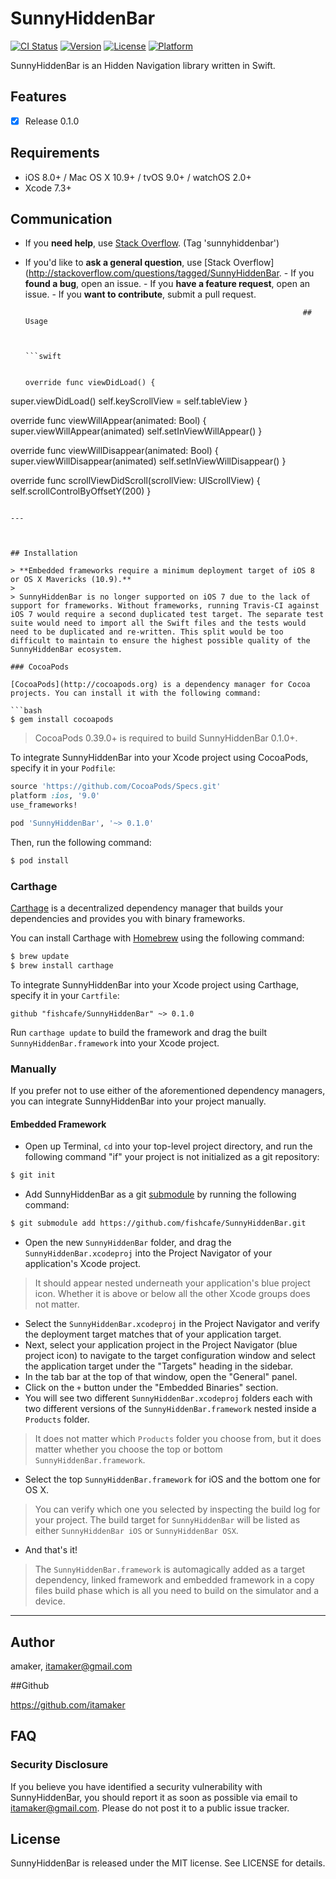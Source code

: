 # SunnyHiddenBar

[![CI Status](http://img.shields.io/travis/amaker/SunnyHiddenBar.svg?style=flat)](https://travis-ci.org/amaker/SunnyHiddenBar)
[![Version](https://img.shields.io/cocoapods/v/SunnyHiddenBar.svg?style=flat)](http://cocoapods.org/pods/SunnyHiddenBar)
[![License](https://img.shields.io/cocoapods/l/SunnyHiddenBar.svg?style=flat)](http://cocoapods.org/pods/SunnyHiddenBar)
[![Platform](https://img.shields.io/cocoapods/p/SunnyHiddenBar.svg?style=flat)](http://cocoapods.org/pods/SunnyHiddenBar)

SunnyHiddenBar is an Hidden Navigation library written in Swift.

## Features

- [x] Release 0.1.0

## Requirements

- iOS 8.0+ / Mac OS X 10.9+ / tvOS 9.0+ / watchOS 2.0+
- Xcode 7.3+

## Communication

- If you **need help**, use [Stack Overflow](http://stackoverflow.com/questions/tagged/SunnyHiddenBar). (Tag 'sunnyhiddenbar')
- If you'd like to **ask a general question**, use [Stack Overflow](http://stackoverflow.com/questions/tagged/SunnyHiddenBar.
                                                                    - If you **found a bug**, open an issue.
                                                                    - If you **have a feature request**, open an issue.
                                                                    - If you **want to contribute**, submit a pull request.
                                                                    
                                                                    
                                                                    ## Usage
                                                                    
                                                                    
                                                                    ```swift
                                                                    
                                                                    override func viewDidLoad() {
super.viewDidLoad()
self.keyScrollView = self.tableView
}

override func viewWillAppear(animated: Bool) {
super.viewWillAppear(animated)
self.setInViewWillAppear()
}

override func viewWillDisappear(animated: Bool) {
super.viewWillDisappear(animated)
self.setInViewWillDisappear()
}

override func scrollViewDidScroll(scrollView: UIScrollView) {
self.scrollControlByOffsetY(200)
}



```

---



## Installation

> **Embedded frameworks require a minimum deployment target of iOS 8 or OS X Mavericks (10.9).**
>
> SunnyHiddenBar is no longer supported on iOS 7 due to the lack of support for frameworks. Without frameworks, running Travis-CI against iOS 7 would require a second duplicated test target. The separate test suite would need to import all the Swift files and the tests would need to be duplicated and re-written. This split would be too difficult to maintain to ensure the highest possible quality of the SunnyHiddenBar ecosystem.

### CocoaPods

[CocoaPods](http://cocoapods.org) is a dependency manager for Cocoa projects. You can install it with the following command:

```bash
$ gem install cocoapods
```

> CocoaPods 0.39.0+ is required to build SunnyHiddenBar 0.1.0+.

To integrate SunnyHiddenBar into your Xcode project using CocoaPods, specify it in your `Podfile`:

```ruby
source 'https://github.com/CocoaPods/Specs.git'
platform :ios, '9.0'
use_frameworks!

pod 'SunnyHiddenBar', '~> 0.1.0'
```

Then, run the following command:

```bash
$ pod install
```

### Carthage

[Carthage](https://github.com/Carthage/Carthage) is a decentralized dependency manager that builds your dependencies and provides you with binary frameworks.

You can install Carthage with [Homebrew](http://brew.sh/) using the following command:

```bash
$ brew update
$ brew install carthage
```

To integrate SunnyHiddenBar into your Xcode project using Carthage, specify it in your `Cartfile`:

```ogdl
github "fishcafe/SunnyHiddenBar" ~> 0.1.0
```

Run `carthage update` to build the framework and drag the built `SunnyHiddenBar.framework` into your Xcode project.

### Manually

If you prefer not to use either of the aforementioned dependency managers, you can integrate SunnyHiddenBar into your project manually.

#### Embedded Framework

- Open up Terminal, `cd` into your top-level project directory, and run the following command "if" your project is not initialized as a git repository:

```bash
$ git init
```

- Add SunnyHiddenBar as a git [submodule](http://git-scm.com/docs/git-submodule) by running the following command:

```bash
$ git submodule add https://github.com/fishcafe/SunnyHiddenBar.git
```

- Open the new `SunnyHiddenBar` folder, and drag the `SunnyHiddenBar.xcodeproj` into the Project Navigator of your application's Xcode project.

> It should appear nested underneath your application's blue project icon. Whether it is above or below all the other Xcode groups does not matter.

- Select the `SunnyHiddenBar.xcodeproj` in the Project Navigator and verify the deployment target matches that of your application target.
- Next, select your application project in the Project Navigator (blue project icon) to navigate to the target configuration window and select the application target under the "Targets" heading in the sidebar.
- In the tab bar at the top of that window, open the "General" panel.
- Click on the `+` button under the "Embedded Binaries" section.
- You will see two different `SunnyHiddenBar.xcodeproj` folders each with two different versions of the `SunnyHiddenBar.framework` nested inside a `Products` folder.

> It does not matter which `Products` folder you choose from, but it does matter whether you choose the top or bottom `SunnyHiddenBar.framework`. 

- Select the top `SunnyHiddenBar.framework` for iOS and the bottom one for OS X.

> You can verify which one you selected by inspecting the build log for your project. The build target for `SunnyHiddenBar` will be listed as either `SunnyHiddenBar iOS` or `SunnyHiddenBar OSX`.

- And that's it!

> The `SunnyHiddenBar.framework` is automagically added as a target dependency, linked framework and embedded framework in a copy files build phase which is all you need to build on the simulator and a device.

---


## Author

amaker, itamaker@gmail.com


##Github

https://github.com/itamaker



## FAQ

### Security Disclosure

If you believe you have identified a security vulnerability with SunnyHiddenBar, you should report it as soon as possible via email to itamaker@gmail.com. Please do not post it to a public issue tracker.

## License

SunnyHiddenBar is released under the MIT license. See LICENSE for details.



